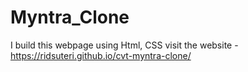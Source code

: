 # Myntra_Clone
I build this webpage using Html, CSS 
visit the website - https://ridsuteri.github.io/cvt-myntra-clone/
